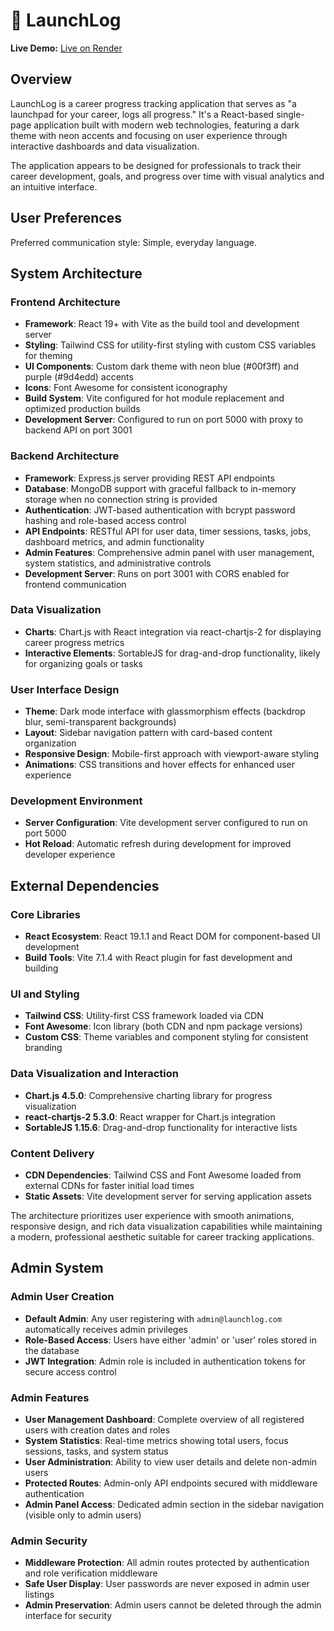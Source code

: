 # 🚀 LaunchLog

**Live Demo:** [Live on Render](https://lauchlog.onrender.com)

## Overview

LaunchLog is a career progress tracking application that serves as "a launchpad for your career, logs all progress." It's a React-based single-page application built with modern web technologies, featuring a dark theme with neon accents and focusing on user experience through interactive dashboards and data visualization.

The application appears to be designed for professionals to track their career development, goals, and progress over time with visual analytics and an intuitive interface.

## User Preferences

Preferred communication style: Simple, everyday language.

## System Architecture

### Frontend Architecture
- **Framework**: React 19+ with Vite as the build tool and development server
- **Styling**: Tailwind CSS for utility-first styling with custom CSS variables for theming
- **UI Components**: Custom dark theme with neon blue (#00f3ff) and purple (#9d4edd) accents
- **Icons**: Font Awesome for consistent iconography
- **Build System**: Vite configured for hot module replacement and optimized production builds
- **Development Server**: Configured to run on port 5000 with proxy to backend API on port 3001

### Backend Architecture
- **Framework**: Express.js server providing REST API endpoints
- **Database**: MongoDB support with graceful fallback to in-memory storage when no connection string is provided
- **Authentication**: JWT-based authentication with bcrypt password hashing and role-based access control
- **API Endpoints**: RESTful API for user data, timer sessions, tasks, jobs, dashboard metrics, and admin functionality
- **Admin Features**: Comprehensive admin panel with user management, system statistics, and administrative controls
- **Development Server**: Runs on port 3001 with CORS enabled for frontend communication

### Data Visualization
- **Charts**: Chart.js with React integration via react-chartjs-2 for displaying career progress metrics
- **Interactive Elements**: SortableJS for drag-and-drop functionality, likely for organizing goals or tasks

### User Interface Design
- **Theme**: Dark mode interface with glassmorphism effects (backdrop blur, semi-transparent backgrounds)
- **Layout**: Sidebar navigation pattern with card-based content organization
- **Responsive Design**: Mobile-first approach with viewport-aware styling
- **Animations**: CSS transitions and hover effects for enhanced user experience

### Development Environment
- **Server Configuration**: Vite development server configured to run on port 5000
- **Hot Reload**: Automatic refresh during development for improved developer experience

## External Dependencies

### Core Libraries
- **React Ecosystem**: React 19.1.1 and React DOM for component-based UI development
- **Build Tools**: Vite 7.1.4 with React plugin for fast development and building

### UI and Styling
- **Tailwind CSS**: Utility-first CSS framework loaded via CDN
- **Font Awesome**: Icon library (both CDN and npm package versions)
- **Custom CSS**: Theme variables and component styling for consistent branding

### Data Visualization and Interaction
- **Chart.js 4.5.0**: Comprehensive charting library for progress visualization
- **react-chartjs-2 5.3.0**: React wrapper for Chart.js integration
- **SortableJS 1.15.6**: Drag-and-drop functionality for interactive lists

### Content Delivery
- **CDN Dependencies**: Tailwind CSS and Font Awesome loaded from external CDNs for faster initial load times
- **Static Assets**: Vite development server for serving application assets

The architecture prioritizes user experience with smooth animations, responsive design, and rich data visualization capabilities while maintaining a modern, professional aesthetic suitable for career tracking applications.

## Admin System

### Admin User Creation
- **Default Admin**: Any user registering with `admin@launchlog.com` automatically receives admin privileges
- **Role-Based Access**: Users have either 'admin' or 'user' roles stored in the database
- **JWT Integration**: Admin role is included in authentication tokens for secure access control

### Admin Features
- **User Management Dashboard**: Complete overview of all registered users with creation dates and roles
- **System Statistics**: Real-time metrics showing total users, focus sessions, tasks, and system status
- **User Administration**: Ability to view user details and delete non-admin users
- **Protected Routes**: Admin-only API endpoints secured with middleware authentication
- **Admin Panel Access**: Dedicated admin section in the sidebar navigation (visible only to admin users)

### Admin Security
- **Middleware Protection**: All admin routes protected by authentication and role verification middleware
- **Safe User Display**: User passwords are never exposed in admin user listings
- **Admin Preservation**: Admin users cannot be deleted through the admin interface for security
